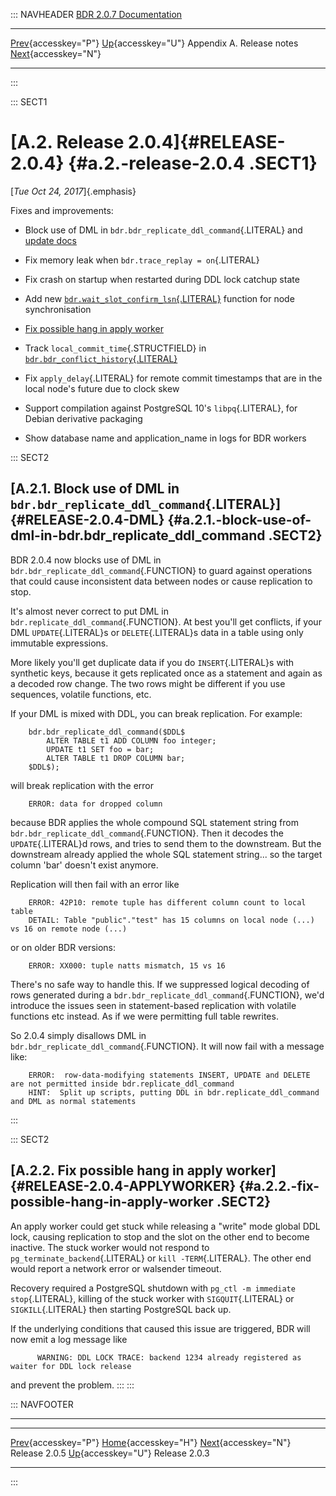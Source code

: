 ::: NAVHEADER
  [BDR 2.0.7 Documentation](index.md)
  ----------------------------------------------------------- ---------------------------------------- --------------------------- -----------------------------------------------------------
  [Prev](release-2.0.5.md "Release 2.0.5"){accesskey="P"}   [Up](releasenotes.md){accesskey="U"}    Appendix A. Release notes    [Next](release-2.0.3.md "Release 2.0.3"){accesskey="N"}

------------------------------------------------------------------------
:::

::: SECT1
# [A.2. Release 2.0.4]{#RELEASE-2.0.4} {#a.2.-release-2.0.4 .SECT1}

[*Tue Oct 24, 2017*]{.emphasis}

Fixes and improvements:

-   Block use of DML in `bdr.bdr_replicate_ddl_command`{.LITERAL} and
    [update
    docs](functions-node-mgmt.md#FUNCTION-BDR-REPLICATE-DDL-COMMAND)

-   Fix memory leak when `bdr.trace_replay = on`{.LITERAL}

-   Fix crash on startup when restarted during DDL lock catchup state

-   Add new
    [`bdr.wait_slot_confirm_lsn`{.LITERAL}](functions-node-mgmt.md#FUNCTION-BDR-WAIT-SLOT-CONFIRM-LSN)
    function for node synchronisation

-   [Fix possible hang in apply
    worker](release-2.0.4.md#RELEASE-2.0.4-APPLYWORKER)

-   Track `local_commit_time`{.STRUCTFIELD} in
    [`bdr.bdr_conflict_history`{.LITERAL}](catalog-bdr-conflict-history.md)

-   Fix `apply_delay`{.LITERAL} for remote commit timestamps that are in
    the local node\'s future due to clock skew

-   Support compilation against PostgreSQL 10\'s `libpq`{.LITERAL}, for
    Debian derivative packaging

-   Show database name and application_name in logs for BDR workers

::: SECT2
## [A.2.1. Block use of DML in `bdr.bdr_replicate_ddl_command`{.LITERAL}]{#RELEASE-2.0.4-DML} {#a.2.1.-block-use-of-dml-in-bdr.bdr_replicate_ddl_command .SECT2}

BDR 2.0.4 now blocks use of DML in
`bdr.bdr_replicate_ddl_command`{.FUNCTION} to guard against operations
that could cause inconsistent data between nodes or cause replication to
stop.

It\'s almost never correct to put DML in
`bdr.replicate_ddl_command`{.FUNCTION}. At best you\'ll get conflicts,
if your DML `UPDATE`{.LITERAL}s or `DELETE`{.LITERAL}s data in a table
using only immutable expressions.

More likely you\'ll get duplicate data if you do `INSERT`{.LITERAL}s
with synthetic keys, because it gets replicated once as a statement and
again as a decoded row change. The two rows might be different if you
use sequences, volatile functions, etc.

If your DML is mixed with DDL, you can break replication. For example:

``` PROGRAMLISTING
    bdr.bdr_replicate_ddl_command($DDL$
        ALTER TABLE t1 ADD COLUMN foo integer;
        UPDATE t1 SET foo = bar;
        ALTER TABLE t1 DROP COLUMN bar;
    $DDL$);

```

will break replication with the error

``` PROGRAMLISTING
    ERROR: data for dropped column

```

because BDR applies the whole compound SQL statement string from
`bdr.bdr_replicate_ddl_command`{.FUNCTION}. Then it decodes the
`UPDATE`{.LITERAL}d rows, and tries to send them to the downstream. But
the downstream already applied the whole SQL statement string\... so the
target column \'bar\' doesn\'t exist anymore.

Replication will then fail with an error like

``` PROGRAMLISTING
    ERROR: 42P10: remote tuple has different column count to local table
    DETAIL: Table "public"."test" has 15 columns on local node (...) vs 16 on remote node (...)

```

or on older BDR versions:

``` PROGRAMLISTING
    ERROR: XX000: tuple natts mismatch, 15 vs 16

```

There\'s no safe way to handle this. If we suppressed logical decoding
of rows generated during a `bdr.bdr_replicate_ddl_command`{.FUNCTION},
we\'d introduce the issues seen in statement-based replication with
volatile functions etc instead. As if we were permitting full table
rewrites.

So 2.0.4 simply disallows DML in
`bdr.bdr_replicate_ddl_command`{.FUNCTION}. It will now fail with a
message like:

``` PROGRAMLISTING
    ERROR:  row-data-modifying statements INSERT, UPDATE and DELETE are not permitted inside bdr.replicate_ddl_command
    HINT:  Split up scripts, putting DDL in bdr.replicate_ddl_command and DML as normal statements

```
:::

::: SECT2
## [A.2.2. Fix possible hang in apply worker]{#RELEASE-2.0.4-APPLYWORKER} {#a.2.2.-fix-possible-hang-in-apply-worker .SECT2}

An apply worker could get stuck while releasing a \"write\" mode global
DDL lock, causing replication to stop and the slot on the other end to
become inactive. The stuck worker would not respond to
`pg_terminate_backend`{.LITERAL} or `kill -TERM`{.LITERAL}. The other
end would report a network error or walsender timeout.

Recovery required a PostgreSQL shutdown with
`pg_ctl -m immediate stop`{.LITERAL}, killing of the stuck worker with
`SIGQUIT`{.LITERAL} or `SIGKILL`{.LITERAL} then starting PostgreSQL back
up.

If the underlying conditions that caused this issue are triggered, BDR
will now emit a log message like

``` PROGRAMLISTING
      WARNING: DDL LOCK TRACE: backend 1234 already registered as waiter for DDL lock release

```

and prevent the problem.
:::
:::

::: NAVFOOTER

------------------------------------------------------------------------

  ------------------------------------------- ---------------------------------------- -------------------------------------------
  [Prev](release-2.0.5.md){accesskey="P"}      [Home](index.md){accesskey="H"}       [Next](release-2.0.3.md){accesskey="N"}
  Release 2.0.5                                [Up](releasenotes.md){accesskey="U"}                                Release 2.0.3
  ------------------------------------------- ---------------------------------------- -------------------------------------------
:::
